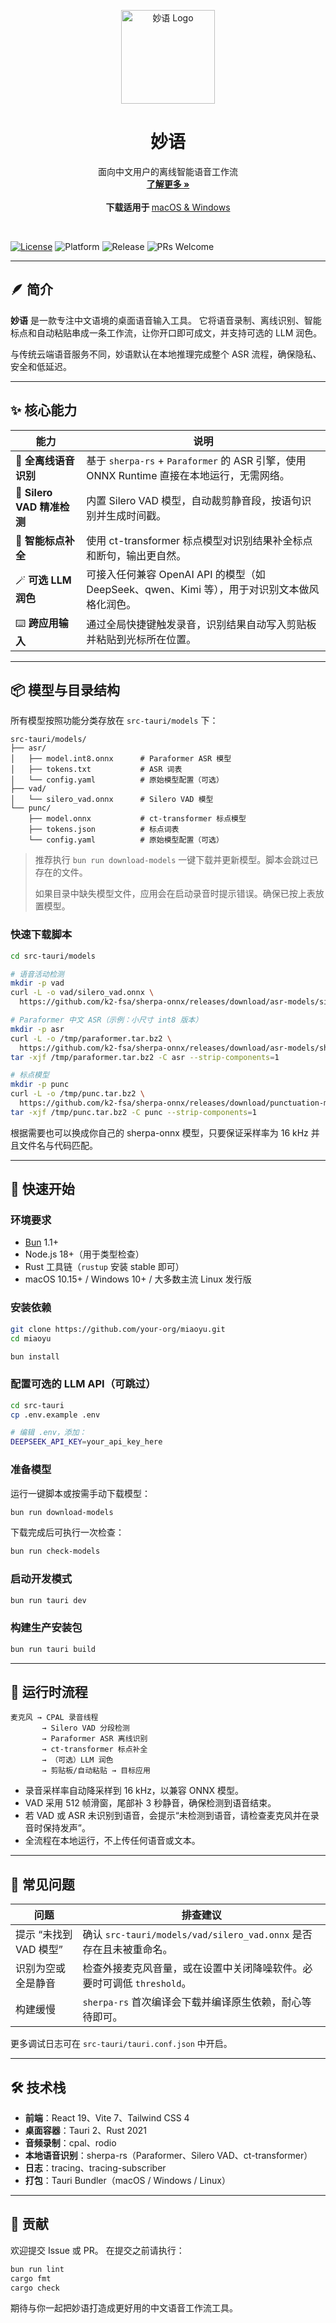 <p align="center">
  <p align="center">
    <img width="150" height="150" src="assets/icon.png" alt="妙语 Logo">
  </p>
  <h1 align="center"><b>妙语</b></h1>
  <p align="center">
    面向中文用户的离线智能语音工作流
    <br />
    <a href="#"><strong>了解更多 »</strong></a>
    <br />
    <br />
    <b>下载适用于 </b>
    <a href="#">macOS & Windows</a>
    <br />
  </p>
</p>

<br/>

[![License](https://img.shields.io/badge/license-Apache_2.0-blue.svg)](LICENSE)
![Platform](https://img.shields.io/badge/platform-macOS%20|%20Windows%20|%20Linux-lightgrey)
![Release](https://img.shields.io/badge/release-v0.1.0-orange)
![PRs Welcome](https://img.shields.io/badge/PRs-welcome-brightgreen)

---

## 🪶 简介

**妙语** 是一款专注中文语境的桌面语音输入工具。
它将语音录制、离线识别、智能标点和自动粘贴串成一条工作流，让你开口即可成文，并支持可选的 LLM 润色。

与传统云端语音服务不同，妙语默认在本地推理完成整个 ASR 流程，确保隐私、安全和低延迟。

---

## ✨ 核心能力

| 能力 | 说明 |
|------|------|
| 📴 **全离线语音识别** | 基于 `sherpa-rs` + `Paraformer` 的 ASR 引擎，使用 ONNX Runtime 直接在本地运行，无需网络。 |
| 🎯 **Silero VAD 精准检测** | 内置 Silero VAD 模型，自动裁剪静音段，按语句识别并生成时间戳。 |
| 📝 **智能标点补全** | 使用 ct-transformer 标点模型对识别结果补全标点和断句，输出更自然。 |
| 🪄 **可选 LLM 润色** | 可接入任何兼容 OpenAI API 的模型（如 DeepSeek、qwen、Kimi 等），用于对识别文本做风格化润色。 |
| ⌨️ **跨应用输入** | 通过全局快捷键触发录音，识别结果自动写入剪贴板并粘贴到光标所在位置。 |

---

## 📦 模型与目录结构

所有模型按照功能分类存放在 `src-tauri/models` 下：

```
src-tauri/models/
├── asr/
│   ├── model.int8.onnx      # Paraformer ASR 模型
│   ├── tokens.txt           # ASR 词表
│   └── config.yaml          # 原始模型配置（可选）
├── vad/
│   └── silero_vad.onnx      # Silero VAD 模型
└── punc/
    ├── model.onnx           # ct-transformer 标点模型
    ├── tokens.json          # 标点词表
    └── config.yaml          # 原始模型配置（可选）
```

> 推荐执行 `bun run download-models` 一键下载并更新模型。脚本会跳过已存在的文件。
>
> 如果目录中缺失模型文件，应用会在启动录音时提示错误。确保已按上表放置模型。

### 快速下载脚本

```bash
cd src-tauri/models

# 语音活动检测
mkdir -p vad
curl -L -o vad/silero_vad.onnx \
  https://github.com/k2-fsa/sherpa-onnx/releases/download/asr-models/silero_vad.onnx

# Paraformer 中文 ASR（示例：小尺寸 int8 版本）
mkdir -p asr
curl -L -o /tmp/paraformer.tar.bz2 \
  https://github.com/k2-fsa/sherpa-onnx/releases/download/asr-models/sherpa-onnx-paraformer-zh-2024-03-09.tar.bz2
tar -xjf /tmp/paraformer.tar.bz2 -C asr --strip-components=1

# 标点模型
mkdir -p punc
curl -L -o /tmp/punc.tar.bz2 \
  https://github.com/k2-fsa/sherpa-onnx/releases/download/punctuation-models/sherpa-onnx-punct-ct-transformer-zh-en-vocab272727-2024-04-12.tar.bz2
tar -xjf /tmp/punc.tar.bz2 -C punc --strip-components=1
```

根据需要也可以换成你自己的 sherpa-onnx 模型，只要保证采样率为 16 kHz 并且文件名与代码匹配。

---

## 🚀 快速开始

### 环境要求

- [Bun](https://bun.sh) 1.1+
- Node.js 18+（用于类型检查）
- Rust 工具链（`rustup` 安装 stable 即可）
- macOS 10.15+ / Windows 10+ / 大多数主流 Linux 发行版

### 安装依赖

```bash
git clone https://github.com/your-org/miaoyu.git
cd miaoyu

bun install
```

### 配置可选的 LLM API（可跳过）

```bash
cd src-tauri
cp .env.example .env

# 编辑 .env，添加：
DEEPSEEK_API_KEY=your_api_key_here
```

### 准备模型

运行一键脚本或按需手动下载模型：

```bash
bun run download-models
```

下载完成后可执行一次检查：

```bash
bun run check-models
```

### 启动开发模式

```bash
bun run tauri dev
```

### 构建生产安装包

```bash
bun run tauri build
```

---

## 🧠 运行时流程

```plaintext
麦克风 → CPAL 录音线程
       → Silero VAD 分段检测
       → Paraformer ASR 离线识别
       → ct-transformer 标点补全
       → （可选）LLM 润色
       → 剪贴板/自动粘贴 → 目标应用
```

- 录音采样率自动降采样到 16 kHz，以兼容 ONNX 模型。
- VAD 采用 512 帧滑窗，尾部补 3 秒静音，确保检测到语音结束。
- 若 VAD 或 ASR 未识别到语音，会提示“未检测到语音，请检查麦克风并在录音时保持发声”。
- 全流程在本地运行，不上传任何语音或文本。

---

## 🧩 常见问题

| 问题 | 排查建议 |
|------|----------|
| 提示 “未找到 VAD 模型” | 确认 `src-tauri/models/vad/silero_vad.onnx` 是否存在且未被重命名。 |
| 识别为空或全是静音 | 检查外接麦克风音量，或在设置中关闭降噪软件。必要时可调低 `threshold`。 |
| 构建缓慢 | `sherpa-rs` 首次编译会下载并编译原生依赖，耐心等待即可。 |

更多调试日志可在 `src-tauri/tauri.conf.json` 中开启。

---

## 🛠️ 技术栈

- **前端**：React 19、Vite 7、Tailwind CSS 4
- **桌面容器**：Tauri 2、Rust 2021
- **音频录制**：cpal、rodio
- **本地语音识别**：sherpa-rs（Paraformer、Silero VAD、ct-transformer）
- **日志**：tracing、tracing-subscriber
- **打包**：Tauri Bundler（macOS / Windows / Linux）

---

## 🤝 贡献

欢迎提交 Issue 或 PR。
在提交之前请执行：

```bash
bun run lint
cargo fmt
cargo check
```

期待与你一起把妙语打造成更好用的中文语音工作流工具。
